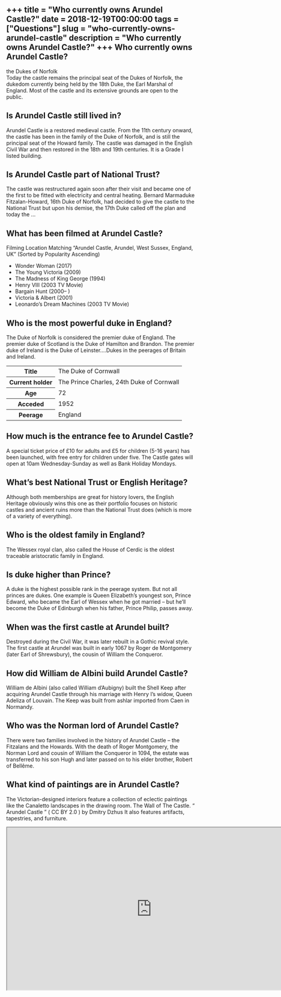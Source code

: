 +++
title = "Who currently owns Arundel Castle?"
date = 2018-12-19T00:00:00
tags = ["Questions"]
slug = "who-currently-owns-arundel-castle"
description = "Who currently owns Arundel Castle?"
+++
Who currently owns Arundel Castle?
----------------------------------

the Dukes of Norfolk  
Today the castle remains the principal seat of the Dukes of Norfolk, the dukedom currently being held by the 18th Duke, the Earl Marshal of England. Most of the castle and its extensive grounds are open to the public.

Is Arundel Castle still lived in?
---------------------------------

Arundel Castle is a restored medieval castle. From the 11th century onward, the castle has been in the family of the Duke of Norfolk, and is still the principal seat of the Howard family. The castle was damaged in the English Civil War and then restored in the 18th and 19th centuries. It is a Grade I listed building.

Is Arundel Castle part of National Trust?
-----------------------------------------

The castle was restructured again soon after their visit and became one of the first to be fitted with electricity and central heating. Bernard Marmaduke Fitzalan-Howard, 16th Duke of Norfolk, had decided to give the castle to the National Trust but upon his demise, the 17th Duke called off the plan and today the …

What has been filmed at Arundel Castle?
---------------------------------------

Filming Location Matching “Arundel Castle, Arundel, West Sussex, England, UK” (Sorted by Popularity Ascending)

- Wonder Woman (2017)
- The Young Victoria (2009)
- The Madness of King George (1994)
- Henry VIII (2003 TV Movie)
- Bargain Hunt (2000– )
- Victoria &amp; Albert (2001)
- Leonardo’s Dream Machines (2003 TV Movie)

Who is the most powerful duke in England?
-----------------------------------------

The Duke of Norfolk is considered the premier duke of England. The premier duke of Scotland is the Duke of Hamilton and Brandon. The premier duke of Ireland is the Duke of Leinster….Dukes in the peerages of Britain and Ireland.

<table><tr><th>Title</th><td>The Duke of Cornwall</td></tr><tr><th>Current holder</th><td>The Prince Charles, 24th Duke of Cornwall</td></tr><tr><th>Age</th><td>72</td></tr><tr><th>Acceded</th><td>1952</td></tr><tr><th>Peerage</th><td>England</td></tr></table>

How much is the entrance fee to Arundel Castle?
-----------------------------------------------

A special ticket price of £10 for adults and £5 for children (5-16 years) has been launched, with free entry for children under five. The Castle gates will open at 10am Wednesday-Sunday as well as Bank Holiday Mondays.

What’s best National Trust or English Heritage?
-----------------------------------------------

Although both memberships are great for history lovers, the English Heritage obviously wins this one as their portfolio focuses on historic castles and ancient ruins more than the National Trust does (which is more of a variety of everything).

Who is the oldest family in England?
------------------------------------

The Wessex royal clan, also called the House of Cerdic is the oldest traceable aristocratic family in England.

Is duke higher than Prince?
---------------------------

A duke is the highest possible rank in the peerage system. But not all princes are dukes. One example is Queen Elizabeth’s youngest son, Prince Edward, who became the Earl of Wessex when he got married – but he’ll become the Duke of Edinburgh when his father, Prince Philip, passes away.

When was the first castle at Arundel built?
-------------------------------------------

Destroyed during the Civil War, it was later rebuilt in a Gothic revival style. The first castle at Arundel was built in early 1067 by Roger de Montgomery (later Earl of Shrewsbury), the cousin of William the Conqueror.

How did William de Albini build Arundel Castle?
-----------------------------------------------

William de Albini (also called William d’Aubigny) built the Shell Keep after acquiring Arundel Castle through his marriage with Henry I’s widow, Queen Adeliza of Louvain. The Keep was built from ashlar imported from Caen in Normandy.

Who was the Norman lord of Arundel Castle?
------------------------------------------

There were two families involved in the history of Arundel Castle – the Fitzalans and the Howards. With the death of Roger Montgomery, the Norman Lord and cousin of William the Conqueror in 1094, the estate was transferred to his son Hugh and later passed on to his elder brother, Robert of Bellême.

What kind of paintings are in Arundel Castle?
---------------------------------------------

The Victorian-designed interiors feature a collection of eclectic paintings like the Canaletto landscapes in the drawing room. The Wall of The Castle. “ Arundel Castle ” ( CC BY 2.0 ) by Dmitry Dzhus It also features artifacts, tapestries, and furniture.

<iframe allow="accelerometer; autoplay; clipboard-write; encrypted-media; gyroscope; picture-in-picture" allowfullscreen="" class="__youtube_prefs__  epyt-is-override  no-lazyload" data-no-lazy="1" data-origheight="433" data-origwidth="770" data-skipgform_ajax_framebjll="" height="433" id="_ytid_59276" loading="lazy" src="https://www.youtube.com/embed/2IQhFZD5Qu4?enablejsapi=1&autoplay=0&cc_load_policy=0&cc_lang_pref=&iv_load_policy=1&loop=0&modestbranding=0&rel=1&fs=1&playsinline=0&autohide=2&theme=dark&color=red&controls=1&" title="YouTube player" width="770"></iframe>